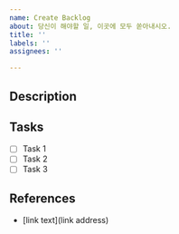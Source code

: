```yaml
---
name: Create Backlog
about: 당신이 해야할 일, 이곳에 모두 쏟아내시오.
title: ''
labels: ''
assignees: ''

---
```


## Description 

<!--
당신이 할 일에 대한 설명을 꼭 작성해주세요.
주의사항
- 당신이 하지 않는다고 가정하고 설명할 것
- 중학교 2학년이 이해할 정도로 상세히 설명할 것
-->

## Tasks

- [ ] Task 1
- [ ] Task 2
- [ ] Task 3

## References

- [link text](link address)
